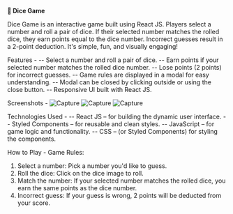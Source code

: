 **🎲 Dice Game**

Dice Game is an interactive game built using React JS. 
Players select a number and roll a pair of dice. 
If their selected number matches the rolled dice, they earn points equal to the dice number. 
Incorrect guesses result in a 2-point deduction. It's simple, fun, and visually engaging!

Features - 
-- Select a number and roll a pair of dice.
-- Earn points if your selected number matches the rolled dice number.
-- Lose points (2 points) for incorrect guesses.
-- Game rules are displayed in a modal for easy understanding.
-- Modal can be closed by clicking outside or using the close button.
-- Responsive UI built with React JS.

Screenshots -
![Capture](https://github.com/user-attachments/assets/f4ba1879-c23e-4df3-9be0-bb30d9bc84f9)
![Capture](https://github.com/user-attachments/assets/a6683d9c-9618-4b6b-b218-2bb62a95ce26)
![Capture](https://github.com/user-attachments/assets/e96bbd75-d76b-45e9-8bf1-e1e1801fed53)




Technologies Used -
-- React JS – for building the dynamic user interface.
-- Styled Components – for reusable and clean styles.
-- JavaScript – for game logic and functionality.
-- CSS – (or Styled Components) for styling the components.

How to Play - 
Game Rules:
1. Select a number: Pick a number you'd like to guess.
2. Roll the dice: Click on the dice image to roll.
3. Match the number: If your selected number matches the rolled dice, you earn the same points as the dice number.
4. Incorrect guess: If your guess is wrong, 2 points will be deducted from your score.
